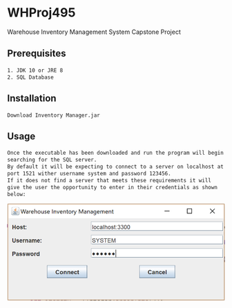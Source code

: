 # WHProj495
Warehouse Inventory Management System Capstone Project

## Prerequisites
```
1. JDK 10 or JRE 8
2. SQL Database

```
## Installation
```
Download Inventory Manager.jar
```
## Usage
```
Once the executable has been downloaded and run the program will begin searching for the SQL server. 
By default it will be expecting to connect to a server on localhost at port 1521 wither username system and password 123456. 
If it does not find a server that meets these requirements it will give the user the opportunity to enter in their credentials as shown below:
```

![alt text](images//login.PNG)
